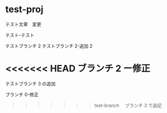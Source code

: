 # test-proj

テスト文章　変更

テスト-テスト

テストブランチ 2
テストブランチ 2-追加 2

<<<<<<< HEAD
ブランチ 2 ー修正
=======
テストブランチ 3 の追加

ブランチ 0-修正

> > > > > > > test-branch
> > > > > > > 　ブランチ 3 で追記

